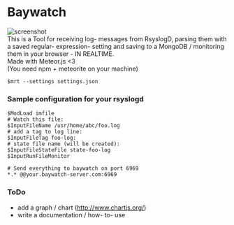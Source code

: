# Baywatch 
![screenshot](http://a-fritz.com/assets/img/portfolio/folio01.jpg)   
This is a Tool for receiving log- messages from RsyslogD, parsing them with a saved regular- expression- setting and saving to a MongoDB / monitoring them in your browser - IN REALTIME.   
Made with Meteor.js <3   
(You need npm + meteorite on your machine)
      
    $mrt --settings settings.json
   
### Sample configuration for your rsyslogd
	$ModLoad imfile	
	# Watch this file:
	$InputFileName /usr/home/abc/foo.log
	# add a tag to log line:
	$InputFileTag foo-log:
	# state file name (will be created):
	$InputFileStateFile state-foo-log
	$InputRunFileMonitor
	
	# Send everything to baywatch on port 6969
	*.* @@your.baywatch-server.com:6969

### ToDo 
- add a graph / chart (http://www.chartjs.org/)
- write a documentation / how- to- use
